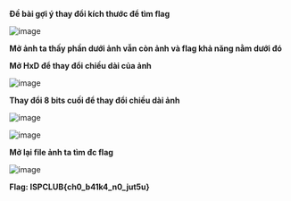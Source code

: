 __Đề bài gợi ý thay đổi kích thước để tìm flag__

![image](https://user-images.githubusercontent.com/86923385/136493236-7e371dd7-39b2-4911-b65e-88dc0503bbd5.png)


__Mở ảnh ta thấy phần dưới ảnh vẫn còn ảnh và flag khả năng nằm dưới đó__

__Mở HxD để thay đổi chiều dài của ảnh__

![image](https://user-images.githubusercontent.com/86923385/136493506-19612032-b7af-4630-9c4d-a6cb9e8fcbaa.png)


__Thay đổi 8 bits cuối để thay đổi chiều dài ảnh__

![image](https://user-images.githubusercontent.com/86923385/136493597-b5b025ab-6dc7-4ae4-886c-b7486d03cc7a.png)


![image](https://user-images.githubusercontent.com/86923385/136493634-a40d9f04-a7d3-4360-933a-43681e03e29b.png)


__Mở lại file ảnh ta tìm đc flag__

![image](https://user-images.githubusercontent.com/86923385/136493658-144f2ada-6ae6-40d6-be7a-5ae7b9e545cd.png)


__Flag: ISPCLUB{ch0_b41k4_n0_jut5u}__
